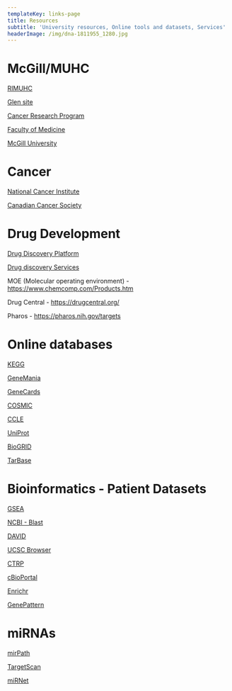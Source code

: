 ```yaml
---
templateKey: links-page
title: Resources
subtitle: 'University resources, Online tools and datasets, Services'
headerImage: /img/dna-1811955_1280.jpg
---
```

# McGill/MUHC

[RIMUHC](http://rimuhc.ca/)

[Glen site](https://muhc.ca/glen/dashboard)

[Cancer Research Program](http://rimuhc.ca/cancer-research-program)

[Faculty of Medicine](https://www.mcgill.ca/medicine/)

[McGill University](https://www.mcgill.ca/)

# Cancer

[National Cancer Institute](https://www.cancer.gov/)

[Canadian Cancer Society](http://www.cancer.ca/en/?region=qc)

# Drug Development

[Drug Discovery Platform](http://rimuhc.ca/drug-discovery)

[Drug discovery Services](http://rimuhc.ca/drug-discovery-services)

MOE (Molecular operating environment) - https://www.chemcomp.com/Products.htm

Drug Central - https://drugcentral.org/

Pharos - https://pharos.nih.gov/targets

# Online databases

[KEGG](https://www.genome.jp/kegg/)

[GeneMania](http://genemania.org/)

[GeneCards](https://www.genecards.org/)

[COSMIC](https://cancer.sanger.ac.uk/cosmic)

[CCLE](https://portals.broadinstitute.org/ccle)

[UniProt](https://www.uniprot.org/)

[BioGRID](https://thebiogrid.org/)

[TarBase](http://www.microrna.gr/tarbase)

# Bioinformatics - Patient Datasets

[GSEA](http://software.broadinstitute.org/gsea/index.jsp)

[NCBI - Blast](https://blast.ncbi.nlm.nih.gov/Blast.cgi)

[DAVID](https://david.ncifcrf.gov/)

[UCSC Browser](http://genome.ucsc.edu/)

[CTRP](http://portals.broadinstitute.org/ctrp/)

[cBioPortal](https://www.cbioportal.org/)

[Enrichr](http://amp.pharm.mssm.edu/Enrichr/)

[GenePattern](http://software.broadinstitute.org/cancer/software/genepattern/)

# miRNAs

[mirPath](< http://snf-515788.vm.okeanos.grnet.gr/>)

[TargetScan](< http://www.targetscan.org/vert_72/>)

[miRNet](https://www.mirnet.ca/faces/home.xhtml)

#
